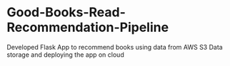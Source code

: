 # Good-Books-Read-Recommendation-Pipeline
Developed  Flask App to recommend books using data from AWS S3 Data storage and deploying the app on cloud
